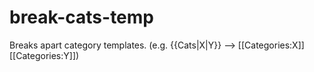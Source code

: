 # break-cats-temp
Breaks apart category templates. (e.g. {{Cats|X|Y}} --> [[Categories:X]] [[Categories:Y]]) 
